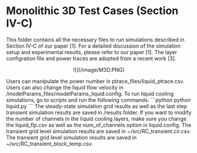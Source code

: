 # Monolithic 3D Test Cases (Section IV-C)
This folder contains all the necessary files to run simulations described in Section IV-C of our paper [1].
For a detailed discussion of the simulation setup and experimental results, please refer to our paper [1].
The layer configration file and power traces are adopted from a recent work [3].
<p align="center">
![](/image/M3D.PNG)
</p>
Users can manipulate the power number in ptrace_files/liquid_ptrace.csv. 
Users can also change the liquid flow velocity in /modelParams_files/modelParams_liquid.config.
To run liquid cooling simulations, go to scripts and run the following commands:
```python
python liquid.py
```
The steady-state simulation grid results as well as the last step transient simulation results are saved in /results folder.
If you want to modify the number of channels in the liquid cooling layers, make sure you change the liquid_flp.csv as well as the num_of_channels option in liquid.config.
The transient grid level simulation results are saved in ~/src/RC_transient.cir.csv. 
The transient grid level simulation results are saved in ~/src/RC_transient_block_temp.csv. 
